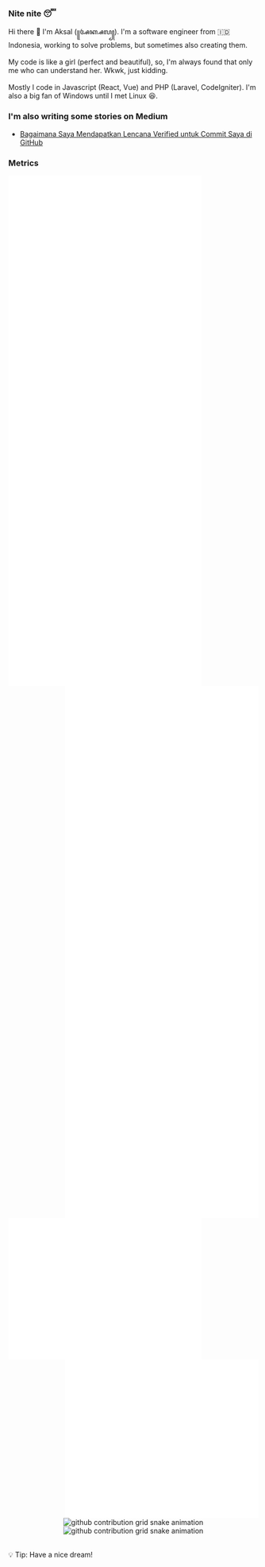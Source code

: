 ### Nite nite 😴<br>
Hi there 👋 I'm Aksal (꧋ꦄꦏ꧀ꦱꦭ꧀). I'm a software engineer from 🇮🇩 Indonesia, working to solve problems, but sometimes also creating them.<br>
<br>
My code is like a girl (perfect and beautiful), so, I'm always found that only me who can understand her. Wkwk, just kidding.<br>
<br>
Mostly I code in Javascript (React, Vue) and PHP (Laravel, CodeIgniter). I'm also a big fan of Windows until I met Linux 😆.<br>
### I'm also writing some stories on Medium<br>
- <a href="https://aksalsf.medium.com/bagaimana-saya-mendapatkan-lencana-verified-untuk-commit-saya-di-github-4093994452e9?source=rss-bd0cf8323376------2">Bagaimana Saya Mendapatkan Lencana Verified untuk Commit Saya di GitHub</a><br>
### Metrics<br>
<img align="left" src="/left-metrics.svg" alt="Metrics" width="390" /><br>
<img align="right" src="/right-metrics.svg" alt="Metrics" width="390" /><br>
<img align="left" src="/people-metrics.svg" alt="Metrics" width="390" /><br>
<img align="right" src="/achievement-metrics.svg" alt="Metrics" width="390" /><br>
<p align="center"><br>
<img src="https://raw.githubusercontent.com/aksalsf/aksalsf/output/github-contribution-grid-snake-dark.svg#gh-dark-mode-only" alt="github contribution grid snake animation"><img src="https://raw.githubusercontent.com/aksalsf/aksalsf/output/github-contribution-grid-snake.svg#gh-light-mode-only" alt="github contribution grid snake animation"><br>
</p><br>
💡 Tip: Have a nice dream!<br>

